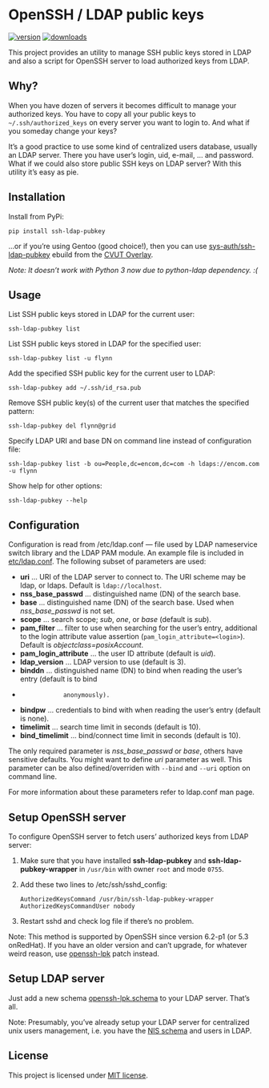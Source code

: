 OpenSSH / LDAP public keys
==========================
[![version](https://badge.fury.io/py/ssh-ldap-pubkey.svg)](https://pypi.python.org/pypi/ssh-ldap-pubkey)
[![downloads](https://pypip.in/d/ssh-ldap-pubkey/badge.svg)](https://pypi.python.org/pypi/ssh-ldap-pubkey)

This project provides an utility to manage SSH public keys stored in LDAP and also a script for
OpenSSH server to load authorized keys from LDAP.


Why?
----

When you have dozen of servers it becomes difficult to manage your authorized keys. You have to
copy all your public keys to `~/.ssh/authorized_keys` on every server you want to login to. And
what if you someday change your keys?

It’s a good practice to use some kind of centralized users database, usually an LDAP server. There
you have user’s login, uid, e-mail, … and password. What if we could also store public SSH keys on
LDAP server? With this utility it’s easy as pie.


Installation
------------

Install from PyPi:

    pip install ssh-ldap-pubkey

…or if you’re using Gentoo (good choice!), then you can use [sys-auth/ssh-ldap-pubkey][ebuild]
ebuild from the [CVUT Overlay][cvut-overlay].

_Note: It doesn’t work with Python 3 now due to python-ldap dependency. :(_


Usage
-----

List SSH public keys stored in LDAP for the current user:

    ssh-ldap-pubkey list

List SSH public keys stored in LDAP for the specified user:

    ssh-ldap-pubkey list -u flynn

Add the specified SSH public key for the current user to LDAP:

    ssh-ldap-pubkey add ~/.ssh/id_rsa.pub

Remove SSH public key(s) of the current user that matches the specified pattern:

    ssh-ldap-pubkey del flynn@grid

Specify LDAP URI and base DN on command line instead of configuration file:

    ssh-ldap-pubkey list -b ou=People,dc=encom,dc=com -h ldaps://encom.com -u flynn

Show help for other options:

    ssh-ldap-pubkey --help


Configuration
-------------

Configuration is read from /etc/ldap.conf — file used by LDAP nameservice switch library and the
LDAP PAM module. An example file is included in [etc/ldap.conf][ldap.conf]. The following subset of
parameters are used:

*  **uri** ... URI of the LDAP server to connect to. The URI scheme may be ldap, or ldaps.
               Default is `ldap://localhost`.
*  **nss_base_passwd** ... distinguished name (DN) of the search base.
*  **base** ... distinguished name (DN) of the search base. Used when *nss_base_passwd* is not set.
*  **scope** ... search scope; _sub_, _one_, or _base_ (default is _sub_).
*  **pam_filter** ... filter to use when searching for the user’s entry, additional to the login
        attribute value assertion (`pam_login_attribute=<login>`). Default is
        _objectclass=posixAccount_.
*  **pam_login_attribute** ... the user ID attribute (default is _uid_).
*  **ldap_version** ... LDAP version to use (default is 3).
*  **binddn** ... distinguished name (DN) to bind when reading the user’s entry (default is to bind
*                 anonymously).
*  **bindpw** ... credentials to bind with when reading the user’s entry (default is none).
*  **timelimit** ... search time limit in seconds (default is 10).
*  **bind_timelimit** ... bind/connect time limit in seconds (default is 10).

The only required parameter is *nss_base_passwd* or _base_, others have sensitive defaults. You
might want to define _uri_ parameter as well. This parameter can be also defined/overriden
with `--bind` and `--uri` option on command line.

For more information about these parameters refer to ldap.conf man page.


Setup OpenSSH server
--------------------

To configure OpenSSH server to fetch users’ authorized keys from LDAP server:

1.  Make sure that you have installed **ssh-ldap-pubkey** and **ssh-ldap-pubkey-wrapper** in
    `/usr/bin` with owner `root` and mode `0755`.
2.  Add these two lines to /etc/ssh/sshd_config:

        AuthorizedKeysCommand /usr/bin/ssh-ldap-pubkey-wrapper
        AuthorizedKeysCommandUser nobody

3.  Restart sshd and check log file if there’s no problem.

Note: This method is supported by OpenSSH since version 6.2-p1 (or 5.3 onRedHat). If you have an
older version and can’t upgrade, for whatever weird reason, use [openssh-lpk] patch instead.


Setup LDAP server
------------------

Just add a new schema [openssh-lpk.schema] to your LDAP server. That’s all.

Note: Presumably, you’ve already setup your LDAP server for centralized unix users management,
i.e. you have the [NIS schema](http://www.zytrax.com/books/ldap/ape/nis.html) and users in LDAP.


License
-------

This project is licensed under [MIT license](http://opensource.org/licenses/MIT).


[python-ldap]: https://pypi.python.org/pypi/python-ldap/
[ebuild]: https://github.com/cvut/gentoo-overlay/tree/master/sys-auth/ssh-ldap-pubkey
[cvut-overlay]: https://github.com/cvut/gentoo-overlay
[openssh-lpk]: http://code.google.com/p/openssh-lpk/

[ldap.conf]: https://github.com/jirutka/ssh-ldap-pubkey/blob/master/etc/ldap.conf
[openssh-lpk.schema]: https://github.com/jirutka/ssh-ldap-pubkey/blob/master/etc/openssh-lpk.schema
